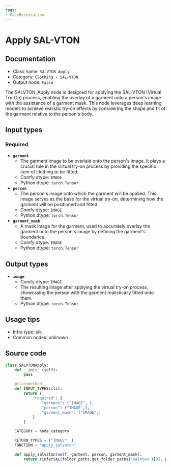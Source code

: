 ```yaml
---
tags:
- FaceRestoration
---
```


# Apply SAL-VTON
## Documentation
- Class name: `SALVTON_Apply`
- Category: `Clothing - SAL-VTON`
- Output node: `False`

The SALVTON_Apply node is designed for applying the SAL-VTON (Virtual Try-On) process, enabling the overlay of a garment onto a person's image with the assistance of a garment mask. This node leverages deep learning models to achieve realistic try-on effects by considering the shape and fit of the garment relative to the person's body.
## Input types
### Required
- **`garment`**
    - The garment image to be overlaid onto the person's image. It plays a crucial role in the virtual try-on process by providing the specific item of clothing to be fitted.
    - Comfy dtype: `IMAGE`
    - Python dtype: `torch.Tensor`
- **`person`**
    - The person's image onto which the garment will be applied. This image serves as the base for the virtual try-on, determining how the garment will be positioned and fitted.
    - Comfy dtype: `IMAGE`
    - Python dtype: `torch.Tensor`
- **`garment_mask`**
    - A mask image for the garment, used to accurately overlay the garment onto the person's image by defining the garment's boundaries.
    - Comfy dtype: `IMAGE`
    - Python dtype: `torch.Tensor`
## Output types
- **`image`**
    - Comfy dtype: `IMAGE`
    - The resulting image after applying the virtual try-on process, showcasing the person with the garment realistically fitted onto them.
    - Python dtype: `torch.Tensor`
## Usage tips
- Infra type: `GPU`
- Common nodes: unknown


## Source code
```python
class SALVTONApply:
    def __init__(self):
        pass

    @classmethod
    def INPUT_TYPES(cls):
        return {
            "required": {
                "garment": ("IMAGE", ),
                "person": ("IMAGE",),
                "garment_mask": ("IMAGE",)
            }
        }

    CATEGORY = node_category

    RETURN_TYPES = ("IMAGE", )
    FUNCTION = "apply_salvaton"

    def apply_salvaton(self, garment, person, garment_mask):
        return (inferSAL(folder_paths.get_folder_paths('salvton')[0], person, garment, garment_mask),)

```
